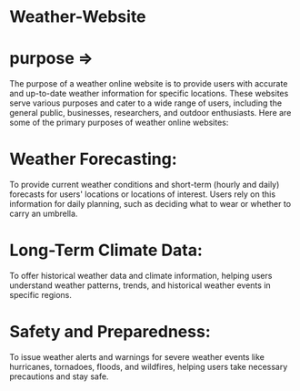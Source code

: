 # Weather-Website
#  purpose =>
The purpose of a weather online website is to provide users with accurate and up-to-date weather information for specific locations. These websites serve various purposes and cater to a wide range of users, including the general public, businesses, researchers, and outdoor enthusiasts. Here are some of the primary purposes of weather online websites:
# Weather Forecasting:
To provide current weather conditions and short-term (hourly and daily) forecasts for users' locations or locations of interest. Users rely on this information for daily planning, such as deciding what to wear or whether to carry an umbrella.
# Long-Term Climate Data: 
To offer historical weather data and climate information, helping users understand weather patterns, trends, and historical weather events in specific regions.
# Safety and Preparedness: 
To issue weather alerts and warnings for severe weather events like hurricanes, tornadoes, floods, and wildfires, helping users take necessary precautions and stay safe.

